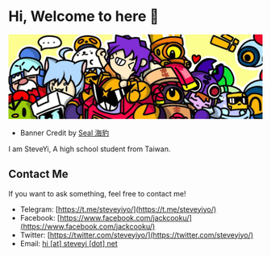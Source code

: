 # Hi, Welcome to here 👋

![](/images/banner.png)

- Banner Credit by [Seal 海豹](https://twitter.com/seal_hiber0w0)

I am SteveYi, A high school student from Taiwan.

## Contact Me

If you want to ask something, feel free to contact me!

- Telegram: [https://t.me/steveyiyo/](https://t.me/steveyiyo/)
- Facebook: [https://www.facebook.com/jackcooku/](https://www.facebook.com/jackcooku/)
- Twitter: [https://twitter.com/steveyiyo/](https://twitter.com/steveyiyo/)
- Email: [hi [at] steveyi [dot] net](mailto:hi@steveyi.net)
